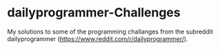 # dailyprogrammer-Challenges
My solutions to some of the programming challanges from the subreddit dailyprogrammer (https://www.reddit.com/r/dailyprogrammer/).
